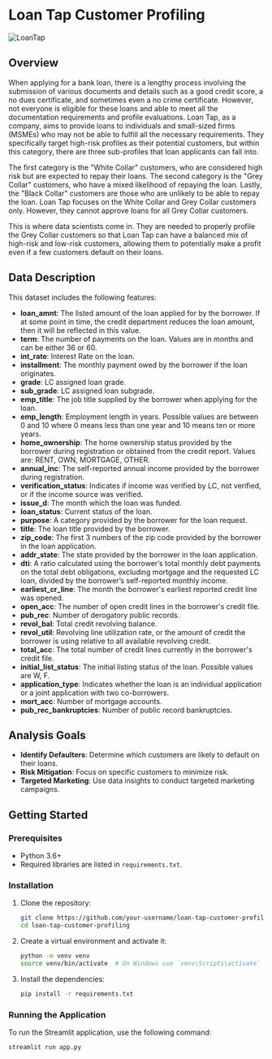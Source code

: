 # Loan Tap Customer Profiling

![LoanTap](https://github.com/hardeek24/LoanTapLogisticResgression_SMOTE/assets/162917115/6219f732-fc7e-48d0-bd7f-5cc8e13bed50)



## Overview

When applying for a bank loan, there is a lengthy process involving the submission of various documents and details such as a good credit score, a no dues certificate, and sometimes even a no crime certificate. However, not everyone is eligible for these loans and able to meet all the documentation requirements and profile evaluations. Loan Tap, as a company, aims to provide loans to individuals and small-sized firms (MSMEs) who may not be able to fulfill all the necessary requirements. They specifically target high-risk profiles as their potential customers, but within this category, there are three sub-profiles that loan applicants can fall into.

The first category is the "White Collar" customers, who are considered high risk but are expected to repay their loans. The second category is the "Grey Collar" customers, who have a mixed likelihood of repaying the loan. Lastly, the "Black Collar" customers are those who are unlikely to be able to repay the loan. Loan Tap focuses on the White Collar and Grey Collar customers only. However, they cannot approve loans for all Grey Collar customers.

This is where data scientists come in. They are needed to properly profile the Grey Collar customers so that Loan Tap can have a balanced mix of high-risk and low-risk customers, allowing them to potentially make a profit even if a few customers default on their loans.

## Data Description

This dataset includes the following features:

- **loan_amnt**: The listed amount of the loan applied for by the borrower. If at some point in time, the credit department reduces the loan amount, then it will be reflected in this value.
- **term**: The number of payments on the loan. Values are in months and can be either 36 or 60.
- **int_rate**: Interest Rate on the loan.
- **installment**: The monthly payment owed by the borrower if the loan originates.
- **grade**: LC assigned loan grade.
- **sub_grade**: LC assigned loan subgrade.
- **emp_title**: The job title supplied by the borrower when applying for the loan.
- **emp_length**: Employment length in years. Possible values are between 0 and 10 where 0 means less than one year and 10 means ten or more years.
- **home_ownership**: The home ownership status provided by the borrower during registration or obtained from the credit report. Values are: RENT, OWN, MORTGAGE, OTHER.
- **annual_inc**: The self-reported annual income provided by the borrower during registration.
- **verification_status**: Indicates if income was verified by LC, not verified, or if the income source was verified.
- **issue_d**: The month which the loan was funded.
- **loan_status**: Current status of the loan.
- **purpose**: A category provided by the borrower for the loan request.
- **title**: The loan title provided by the borrower.
- **zip_code**: The first 3 numbers of the zip code provided by the borrower in the loan application.
- **addr_state**: The state provided by the borrower in the loan application.
- **dti**: A ratio calculated using the borrower’s total monthly debt payments on the total debt obligations, excluding mortgage and the requested LC loan, divided by the borrower’s self-reported monthly income.
- **earliest_cr_line**: The month the borrower's earliest reported credit line was opened.
- **open_acc**: The number of open credit lines in the borrower's credit file.
- **pub_rec**: Number of derogatory public records.
- **revol_bal**: Total credit revolving balance.
- **revol_util**: Revolving line utilization rate, or the amount of credit the borrower is using relative to all available revolving credit.
- **total_acc**: The total number of credit lines currently in the borrower's credit file.
- **initial_list_status**: The initial listing status of the loan. Possible values are W, F.
- **application_type**: Indicates whether the loan is an individual application or a joint application with two co-borrowers.
- **mort_acc**: Number of mortgage accounts.
- **pub_rec_bankruptcies**: Number of public record bankruptcies.

## Analysis Goals

- **Identify Defaulters**: Determine which customers are likely to default on their loans.
- **Risk Mitigation**: Focus on specific customers to minimize risk.
- **Targeted Marketing**: Use data insights to conduct targeted marketing campaigns.

## Getting Started

### Prerequisites

- Python 3.6+
- Required libraries are listed in `requirements.txt`.

### Installation

1. Clone the repository:
    ```bash
    git clone https://github.com/your-username/loan-tap-customer-profiling.git
    cd loan-tap-customer-profiling
    ```

2. Create a virtual environment and activate it:
    ```bash
    python -m venv venv
    source venv/bin/activate  # On Windows use `venv\Scripts\activate`
    ```

3. Install the dependencies:
    ```bash
    pip install -r requirements.txt
    ```

### Running the Application

To run the Streamlit application, use the following command:
```bash
streamlit run app.py


